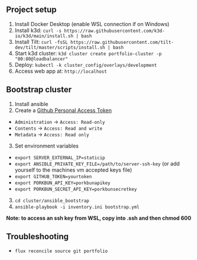 ## Project setup
1. Install Docker Desktop (enable WSL connection if on Windows)
2. Install k3d: `curl -s https://raw.githubusercontent.com/k3d-io/k3d/main/install.sh | bash`
3. Install Tilt: `curl -fsSL https://raw.githubusercontent.com/tilt-dev/tilt/master/scripts/install.sh | bash`
4. Start k3d cluster: `k3d cluster create portfolio-cluster -p "80:80@loadbalancer"`
5. Deploy: `kubectl -k cluster_config/overlays/development`
6. Access web app at: `http://localhost`

## Bootstrap cluster
1. Install ansible
2. Create a [Github Personal Access Token](https://github.com/settings/personal-access-tokens)
- `Administration` -> `Access: Read-only`
- `Contents` -> `Access: Read and write`
- `Metadata` -> `Access: Read only`
3. Set environment variables
- `export SERVER_EXTERNAL_IP=staticip`
- `export ANSIBLE_PRIVATE_KEY_FILE=/path/to/server-ssh-key` (or add yourself to the machines vm accepted keys file)
- `export GITHUB_TOKEN=yourtoken`
- `export PORKBUN_API_KEY=porkbunapikey`
- `export PORKBUN_SECRET_API_KEY=porkbunsecretkey`
3. `cd cluster/ansible_bootstrap`
4. `ansible-playbook -i inventory.ini bootstrap.yml`

**Note: to access an ssh key from WSL, copy into .ssh and then chmod 600**

## Troubleshooting
- `flux reconcile source git portfolio`
